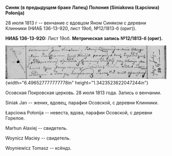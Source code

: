 **Синяк (в предыдущем браке Лапец) Полония (Siniakowa (Łapciowa)
Połonija)**

28 июля 1813 г -- венчание с вдовцом Яном Синяком с деревни Клинники
(НИАБ 136-13-920, лист 19об, №12/1813-б (ориг)).

**НИАБ 136-13-920:** Лист 19об. **Метрическая запись №12/1813-б
(ориг).**

![](./media/0394ce66778dc8397230eb3fcf800c46671f7ff5.png){width="6.496527777777778in"
height="1.3423523622047244in"}

Осовская Покровская церковь. 28 июля 1813 года. Запись о венчании.

Siniak Jan -- жених, вдовец, парафии Осовской, с деревни Клинники.

Łapciowa Połonija -- невеста, вдова, парафии Осовской, с деревни
Горелое.

Marhun Alaxiej -- свидетель.

Woynicz Maciey -- свидетель.

Woyniewicz Tomasz -- ксёндз.

